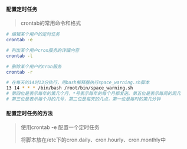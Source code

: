 #### 配置定时任务

> crontab的常用命令和格式

``` bash
# 编辑某个用户的定时任务
crontab -e

# 列出某个用户cron服务的详细内容
crontab -l

# 删除某个用户的cron服务
crontab -r

# 在每天的14时13分执行，用bash解释器执行space_warning.sh脚本
13 14 * * * /bin/bash /root/bin/space_warning.sh
# 第四位是表示每年的第几个月，*号表示每年的每个月都发送。第五位是表示每周的周几
# 第三位是表示每个月的几号，第二位是每天的几点，第一位是每时的第几分钟
```



#### 配置定时任务的方法

> 使用crontab -e 配置一个定时任务
>
> 将脚本放在/etc下的cron.daily、cron.hourly、cron.monthly中